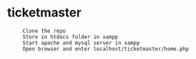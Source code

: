 # ticketmaster

         Clone the repo  
         Store in htdocs folder in xampp  
         Start apache and mysql server in xampp  
         Open browser and enter localhost/ticketmaster/home.php
